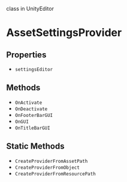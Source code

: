 class in UnityEditor
# AssetSettingsProvider

## Properties
- `settingsEditor`
## Methods
- `OnActivate`
- `OnDeactivate`
- `OnFooterBarGUI`
- `OnGUI`
- `OnTitleBarGUI`
## Static Methods
- `CreateProviderFromAssetPath`
- `CreateProviderFromObject`
- `CreateProviderFromResourcePath`
